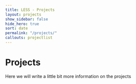 ```yaml
---
title: LESS - Projects
layout: projects
show_sidebar: false
hide_hero: true
sort: date
permalink: "/projects/"
callouts: projectlist
---
```


# Projects

Here we will write a little bit more information on the projects